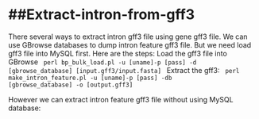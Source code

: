 ##Extract-intron-from-gff3
========================

There several ways to extract intron gff3 file using gene gff3 file. We can use GBrowse databases to dump intron feature gff3 file. But we need load gff3 file into MySQL first.
Here are the steps:
Load the gff3 file into GBrowse
<code>
perl bp_bulk_load.pl -u [uname]-p [pass] -d  [gbrowse_database] [input.gff3/input.fasta]
</code>
Extract the gff3:
<code>
perl make_intron_feature.pl -u [uname]-p [pass] -db [gbrowse_database] -o [output.gff3]
</code>

However we can extract intron feature gff3 file without using MySQL database:


